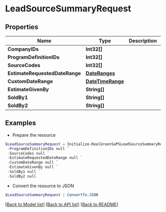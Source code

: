 # LeadSourceSummaryRequest
## Properties

Name | Type | Description | Notes
------------ | ------------- | ------------- | -------------
**CompanyIDs** | **Int32[]** |  | [optional] 
**ProgramDefinitionIDs** | **Int32[]** |  | [optional] 
**SourceCodes** | **Int32[]** |  | [optional] 
**EstimateRequestedDateRange** | [**DateRanges**](DateRanges.md) |  | 
**CustomDateRange** | [**DateTimeRange**](DateTimeRange.md) |  | [optional] 
**EstimateGivenBy** | **String[]** |  | [optional] 
**SoldBy1** | **String[]** |  | [optional] 
**SoldBy2** | **String[]** |  | [optional] 

## Examples

- Prepare the resource
```powershell
$LeadSourceSummaryRequest = Initialize-RealGreenSaPSLeadSourceSummaryRequest  -CompanyIDs null `
 -ProgramDefinitionIDs null `
 -SourceCodes null `
 -EstimateRequestedDateRange null `
 -CustomDateRange null `
 -EstimateGivenBy null `
 -SoldBy1 null `
 -SoldBy2 null
```

- Convert the resource to JSON
```powershell
$LeadSourceSummaryRequest | ConvertTo-JSON
```

[[Back to Model list]](../README.md#documentation-for-models) [[Back to API list]](../README.md#documentation-for-api-endpoints) [[Back to README]](../README.md)

